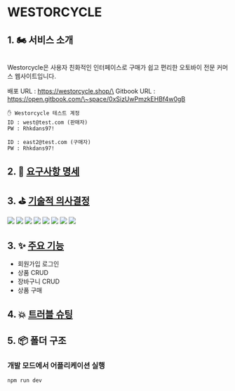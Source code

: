 # WESTORCYCLE

## 1. 🏍️ 서비스 소개

<figure><img src="https://github.com/WestEastZ/Westorcycle/assets/85664676/e5452e93-8360-4fdb-adf4-5c26054c6bc0" alt=""><figcaption></figcaption></figure>

&#x20;Westorcycle은 사용자 친화적인 인터페이스로 구매가 쉽고 편리한 오토바이 전문 커머스 웹사이트입니다.

배포 URL : https://westorcycle.shop/\
Gitbook URL : https://open.gitbook.com/\~space/0xSizUwPmzkEHBf4w0gB

```
✋ Westorcycle 테스트 계정
ID : west@test.com (판매자)
PW : Rhkdans97!

ID : east2@test.com (구매자)
PW : Rhkdans97!
```

## 2. 📜 [요구사항 명세](readme/details.md)

## 3. ⛳️ [기술적 의사결정](readme/skill-stack.md)

![](https://img.shields.io/badge/react-61DAFB?style=for-the-badge\&logo=react\&logoColor=black) ![](https://img.shields.io/badge/typescript-3178C6?style=for-the-badge\&logo=typescript\&logoColor=white) ![](https://img.shields.io/badge/reactquery-FF4154?style=for-the-badge\&logo=reactquery\&logoColor=white) ![](https://github.com/img.shields.io/badge/tailwind%20css-06B6D4?style=for-the-badge\&logo=tailwindcss\&logoColor=white) ![](https://img.shields.io/badge/firebase-FFCA28?style=for-the-badge\&logo=firebase\&logoColor=black) ![](https://img.shields.io/badge/vite-646CFF?style=for-the-badge\&logo=vite\&logoColor=white) ![](https://img.shields.io/badge/amazonaws-232F3E?style=for-the-badge\&logo=amazonaws\&logoColor=white) ![](https://img.shields.io/badge/amazons3-569A31?style=for-the-badge\&logo=amazons3\&logoColor=white)

## 3. ✨ [주요 기능](readme/feature.md)

* 회원가입 로그인
* 상품 CRUD
* 장바구니 CRUD
* 상품 구매

## 4. 💥 [트러블 슈팅](readme/trouble-shooting.md)

## 5. 📦 폴더 구조

### 개발 모드에서 어플리케이션 실행

`npm run dev`
